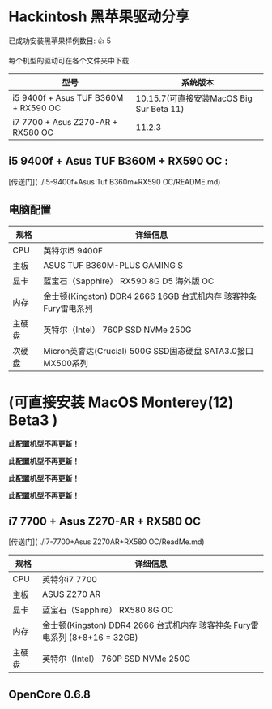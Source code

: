 # Hackintosh 黑苹果驱动分享

已成功安装黑苹果样例数目: 👍 5

每个机型的驱动可在各个文件夹中下载

| 型号                                 | 系统版本                                 |
| ------------------------------------ | ---------------------------------------- |
| i5 9400f + Asus TUF B360M + RX590 OC | 10.15.7(可直接安装MacOS Big Sur Beta 11) |
| i7 7700 + Asus Z270-AR + RX580 OC    | 11.2.3                                   |



## i5 9400f + Asus TUF B360M + RX590 OC :

  [传送门]( ./i5-9400f+Asus Tuf B360m+RX590 OC/README.md)

## 电脑配置

| 规格   | 详细信息                                                     |
| ------ | ------------------------------------------------------------ |
| CPU    | 英特尔i5 9400F                                               |
| 主板   | ASUS TUF B360M-PLUS GAMING S                                 |
| 显卡   | 蓝宝石（Sapphire） RX590 8G D5 海外版 OC                     |
| 内存   | 金士顿(Kingston) DDR4 2666 16GB 台式机内存 骇客神条 Fury雷电系列 |
| 主硬盘 | 英特尔（Intel） 760P SSD NVMe 250G                           |
| 次硬盘 | Micron英睿达(Crucial) 500G SSD固态硬盘 SATA3.0接口 MX500系列 |

# (可直接安装 MacOS Monterey(12) Beta3 )

**此配置机型不再更新！**

**此配置机型不再更新！**

**此配置机型不再更新！**

**此配置机型不再更新！**

## i7 7700 + Asus Z270-AR + RX580 OC

  [传送门]( ./i7-7700+Asus Z270AR+RX580 OC/ReadMe.md)

| 规格   | 详细信息                                                     |
| ------ | ------------------------------------------------------------ |
| CPU    | 英特尔i7 7700                                                |
| 主板   | ASUS Z270 AR                                                 |
| 显卡   | 蓝宝石（Sapphire） RX580 8G OC                               |
| 内存   | 金士顿(Kingston) DDR4 2666  台式机内存 骇客神条 Fury雷电系列 (8+8+16 = 32GB) |
| 主硬盘 | 英特尔（Intel） 760P SSD NVMe 250G                           |

## OpenCore 0.6.8
